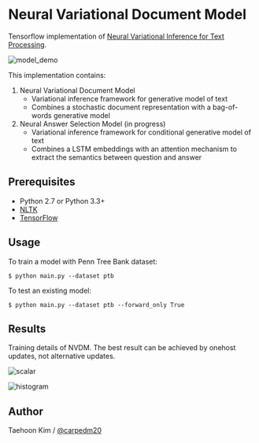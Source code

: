 Neural Variational Document Model
=================================

Tensorflow implementation of [Neural Variational Inference for Text Processing](http://arxiv.org/abs/1511.06038).

![model_demo](./assets/model.png)

This implementation contains:

1. Neural Variational Document Model
    - Variational inference framework for generative model of text
    - Combines a stochastic document representation with a bag-of-words generative model 
2. Neural Answer Selection Model (in progress)
    - Variational inference framework for conditional generative model of text
    - Combines a LSTM embeddings with an attention mechanism to extract the semantics between question and answer


Prerequisites
-------------

- Python 2.7 or Python 3.3+
- [NLTK](http://www.nltk.org/)
- [TensorFlow](https://www.tensorflow.org/)


Usage
-----

To train a model with Penn Tree Bank dataset:

    $ python main.py --dataset ptb

To test an existing model:

    $ python main.py --dataset ptb --forward_only True


Results
-------

Training details of NVDM. The best result can be achieved by onehost updates, not alternative updates.

![scalar](./assets/2016-03-20-final-scalar.png)

![histogram](./assets/2016-03-20-final-hist.png)

Author
------

Taehoon Kim / [@carpedm20](http://carpedm20.github.io/)
